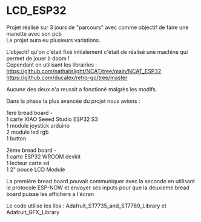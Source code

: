 # LCD_ESP32

Projet réalisé sur 3 jours de "parcours" avec comme objectif de faire une manette avec son pcb<br/>
Le projet aura eu plusieurs variations.<br/>

L'objectif qu'on c'était fixé initialement c'était de réalisé une machine qui permet de jouer à doom !<br/>
Cependant en utilisant les librairies :<br/>
https://github.com/nathalislight/NCAT/tree/main/NCAT_ESP32<br/>
https://github.com/ducalex/retro-go/tree/master<br/>

Aucune des deux n'a reussit a fonctioné malgrès les modifs.<br/>

Dans la phase la plus avancée du projet nous avions : <br/>

1ère bread board -<br/>
1 carte XIAO Seeed Studio ESP32 S3<br/>
1 module joystick arduino<br/>
2 module led rgb<br/>
1 button<br/>

2ème bread board -<br/>
1 carte ESP32 WROOM devkit<br/>
1 lecteur carte sd<br/>
1 2" pouce LCD Module<br/>

La première bread board pouvait communiquer avec la seconde en utilisant le protocole 
ESP-NOW et envoyer ses inputs pour que la deuxieme bread board puisse les affichers a l'écran

Le code utilise les libs : 
Adafruit_ST7735_and_ST7789_Library et 
Adafruit_GFX_Library
